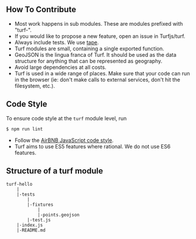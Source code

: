 ## How To Contribute

- Most work happens in sub modules. These are modules prefixed with "turf-". 
- If you would like to propose a new feature, open an issue in Turfjs/turf.
- Always include tests. We use [tape](https://github.com/substack/tape).
- Turf modules are small, containing a single exported function. 
- GeoJSON is the lingua franca of Turf. It should be used as the data structure for anything that can be represented as geography.
- Avoid large dependencies at all costs.
- Turf is used in a wide range of places. Make sure that your code can run in the browser (ie: don't make calls to external services, don't hit the filesystem, etc.).

## Code Style

To ensure code style at the `turf` module level, run

```sh
$ npm run lint
```

* Follow the [AirBNB JavaScript code style](https://github.com/airbnb/javascript).
* Turf aims to use ES5 features where rational. We do not use ES6 features.

## Structure of a turf module

```
turf-hello
	|
	|-tests
		|
		|-fixtures
			|
			|-points.geojson
		|-test.js
	|-index.js
	|-README.md
```

